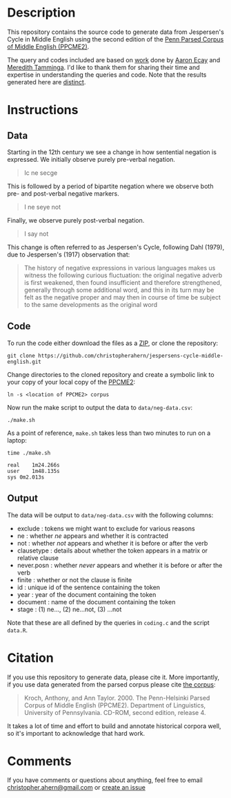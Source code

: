 # Description

This repository contains the source code to generate data from Jespersen's
Cycle in Middle English using the second edition of the
 [Penn Parsed Corpus of Middle English (PPCME2)](https://www.ling.upenn.edu/hist-corpora/).

The query and codes included are based on [work](https://github.com/christopherahern/digs15-negative-priming.git)
done by [Aaron Ecay](http://aaronecay.com/) and [Meredith Tamminga](http://meredithtamminga.com/). I'd like to thank them
for sharing their time and expertise in understanding the queries and code. Note that the results generated
here are [distinct](https://github.com/christopherahern/digs15-negative-priming/issues/1). 


# Instructions

## Data

Starting in the 12th century we see a change in how sentential negation is expressed. We initially observe
purely pre-verbal negation.

> Ic ne secge

This is followed by a period of bipartite negation where we observe both pre- and post-verbal negative markers.

> I ne seye not

Finally, we observe purely post-verbal negation. 

> I say not
 
This change is often referred to as Jespersen's Cycle, following Dahl (1979), due to Jespersen's (1917)
observation that:

> The history of negative expressions in various languages makes us witness the following curious fluctuation: the original negative adverb is first weakened, then found insufficient and therefore strengthened, generally through some additional word, and this in its turn may be felt as the negative proper and may then in course of time be subject to the same developments as the original word
 

## Code

To run the code either download the files as a [ZIP](https://github.com/christopherahern/jespersens-cycle-middle-english/archive/master.zip),
 or clone the repository:

    git clone https://github.com/christopherahern/jespersens-cycle-middle-english.git

Change directories to the cloned repository and create a symbolic link to your copy of your local copy of the [PPCME2](https://www.ling.upenn.edu/hist-corpora/PPCME2-RELEASE-4/index.html):

    ln -s <location of PPCME2> corpus 

Now run the make script to output the data to `data/neg-data.csv`:

    ./make.sh


As a point of reference, `make.sh` takes less than two minutes to run on a laptop:

    time ./make.sh

    real	1m24.266s
    user	1m48.135s
    sys	0m2.013s

## Output

The data will be output to `data/neg-data.csv` with the following columns:

* exclude : tokens we might want to exclude for various reasons
* ne : whether *ne* appears and whether it is contracted  
* not : whether *not* appears and whether it is before or after the verb
* clausetype : details about whether the token appears in a matrix or relative clause
* never.posn : whether *never* appears and whether it is before or after the verb 
* finite : whether or not the clause is finite 
* id : unique id of the sentence containing the token
* year : year of the document containing the token
* document : name of the document containing the token
* stage : (1) ne..., (2) ne...not, (3) ...not

Note that these are all defined by the queries in `coding.c` and the script `data.R`.

# Citation

If you use this repository to generate data, please cite it. More importantly, if you use data generated
from the parsed corpus please cite [the corpus](https://www.ling.upenn.edu/hist-corpora/citing-corpora.html):

> Kroch, Anthony, and Ann Taylor. 2000. The Penn-Helsinki Parsed Corpus of Middle English (PPCME2). Department of Linguistics, University of Pennsylvania. CD-ROM, second edition, release 4. 

It takes a lot of time and effort to build and annotate historical corpora well, so it's important to acknowledge that hard work. 

# Comments

If you have comments or questions about anything, feel free to email christopher.ahern@gmail.com 
or [create an issue](https://github.com/christopherahern/jespersens-cycle-middle-english/issues)
